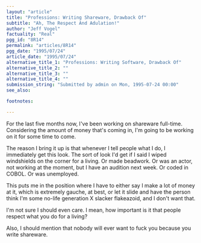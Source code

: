 ```yaml
---
layout: "article"
title: "Professions: Writing Shareware, Drawback Of"
subtitle: "Ah, The Respect And Adulation!"
author: "Jeff Vogel"
factuality: "Real"
pgg_id: "8R14"
permalink: "articles/8R14"
pgg_date: "1995/07/24"
article_date: "1995/07/24"
alternative_title_1: "Professions: Writing Software, Drawback Of"
alternative_title_2: ""
alternative_title_3: ""
alternative_title_4: ""
submission_string: "Submitted by admin on Mon, 1995-07-24 00:00"
see_also:

footnotes: 

---
```

<div>
<p>For the last five months now, I've been working on shareware full-time. Considering the amount of money that's coming in, I'm going to be working on it for some time to come.</p>
<p>The reason I bring it up is that whenever I tell people what I do, I immediately get this look. The sort of look I'd get if I said I wiped windshields on the corner for a living. Or made beadwork. Or was an actor, not working at the moment, but I have an audition next week. Or coded in COBOL. Or was unemployed.</p>
<p>This puts me in the position where I have to either say I make a lot of money at it, which is extremely gauche, at best, or let it slide and have the person think I'm some no-life generation X slacker flakeazoid, and I don't want that.</p>
<p>I'm not sure I should even care. I mean, how important is it that people respect what you do for a living?</p>
<p>Also, I should mention that nobody will ever want to fuck you because you write shareware. <!--Amazon_CLS_IM_END--></p>
</div>

